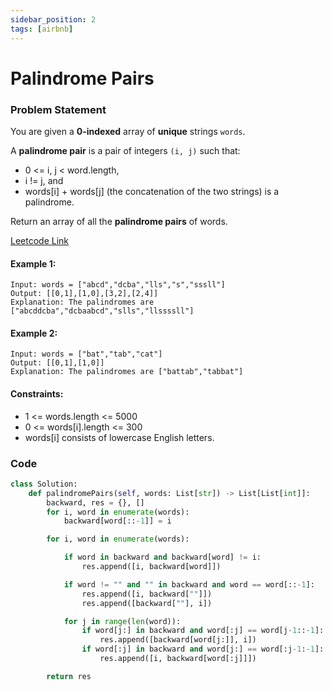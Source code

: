 ```yaml
---
sidebar_position: 2
tags: [airbnb]
---
```


# Palindrome Pairs

### Problem Statement

You are given a **0-indexed** array of **unique** strings `words`.

A **palindrome pair** is a pair of integers `(i, j)` such that:

- 0 <= i, j < word.length,
- i != j, and
- words[i] + words[j] (the concatenation of the two strings) is a palindrome.

Return an array of all the **palindrome pairs** of words.

[Leetcode Link](https://leetcode.com/problems/palindrome-pairs/)

#### Example 1:

```
Input: words = ["abcd","dcba","lls","s","sssll"]
Output: [[0,1],[1,0],[3,2],[2,4]]
Explanation: The palindromes are ["abcddcba","dcbaabcd","slls","llssssll"]
```

#### Example 2:

```
Input: words = ["bat","tab","cat"]
Output: [[0,1],[1,0]]
Explanation: The palindromes are ["battab","tabbat"]
```

#### Constraints:

- 1 <= words.length <= 5000
- 0 <= words[i].length <= 300
- words[i] consists of lowercase English letters.

### Code

```python title="Python"
class Solution:
    def palindromePairs(self, words: List[str]) -> List[List[int]]:
        backward, res = {}, []
        for i, word in enumerate(words):
            backward[word[::-1]] = i

        for i, word in enumerate(words):

            if word in backward and backward[word] != i:
                res.append([i, backward[word]])

            if word != "" and "" in backward and word == word[::-1]:
                res.append([i, backward[""]])
                res.append([backward[""], i])

            for j in range(len(word)):
                if word[j:] in backward and word[:j] == word[j-1::-1]:
                    res.append([backward[word[j:]], i])
                if word[:j] in backward and word[j:] == word[:j-1:-1]:
                    res.append([i, backward[word[:j]]])

        return res
```
